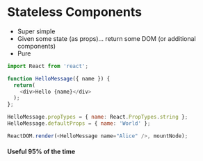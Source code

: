 # Stateless Components

- Super simple
- Given some state (as props)... return some DOM (or additional components)
- Pure

```js
import React from 'react';

function HelloMessage({ name }) {
  return(
    <div>Hello {name}</div>
  );
};

HelloMessage.propTypes = { name: React.PropTypes.string };
HelloMessage.defaultProps = { name: 'World' };

ReactDOM.render(<HelloMessage name="Alice" />, mountNode);
```

#### Useful 95% of the time
